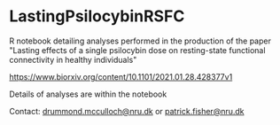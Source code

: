 # LastingPsilocybinRSFC
R notebook detailing analyses performed in the production of the paper "Lasting effects of a single psilocybin dose on resting-state functional connectivity in healthy individuals"

https://www.biorxiv.org/content/10.1101/2021.01.28.428377v1

Details of analyses are within the notebook

Contact: drummond.mcculloch@nru.dk or patrick.fisher@nru.dk 
